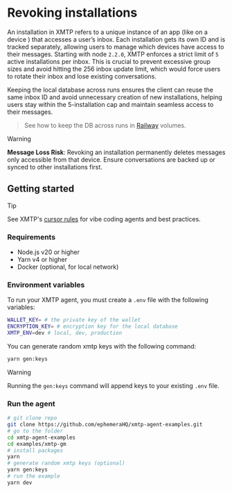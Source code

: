 # Revoking installations

An installation in XMTP refers to a unique instance of an app (like on a device ) that accesses a user’s inbox. Each installation gets its own ID and is tracked separately, allowing users to manage which devices have access to their messages. Starting with node `2.2.0`, XMTP enforces a strict limit of `5` active installations per inbox. This is crucial to prevent excessive group sizes and avoid hitting the 256 inbox update limit, which would force users to rotate their inbox and lose existing conversations.

Keeping the local database across runs ensures the client can reuse the same inbox ID and avoid unnecessary creation of new installations, helping users stay within the 5-installation cap and maintain seamless access to their messages.

> See how to keep the DB across runs in [Railway](https://github.com/ephemeraHQ/xmtp-agent-examples/discussions/77) volumes.

> [!WARNING]
> **Message Loss Risk**: Revoking an installation permanently deletes messages only accessible from that device. Ensure conversations are backed up or synced to other installations first.

## Getting started

> [!TIP]
> See XMTP's [cursor rules](/.cursor/README.md) for vibe coding agents and best practices.

### Requirements

- Node.js v20 or higher
- Yarn v4 or higher
- Docker (optional, for local network)

### Environment variables

To run your XMTP agent, you must create a `.env` file with the following variables:

```bash
WALLET_KEY= # the private key of the wallet
ENCRYPTION_KEY= # encryption key for the local database
XMTP_ENV=dev # local, dev, production
```

You can generate random xmtp keys with the following command:

```bash
yarn gen:keys
```

> [!WARNING]
> Running the `gen:keys` command will append keys to your existing `.env` file.

### Run the agent

```bash
# git clone repo
git clone https://github.com/ephemeraHQ/xmtp-agent-examples.git
# go to the folder
cd xmtp-agent-examples
cd examples/xmtp-gm
# install packages
yarn
# generate random xmtp keys (optional)
yarn gen:keys
# run the example
yarn dev
```
